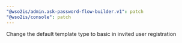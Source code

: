```yaml
---
"@wso2is/admin.ask-password-flow-builder.v1": patch
"@wso2is/console": patch
---
```


Change the default template type to basic in invited user registration
